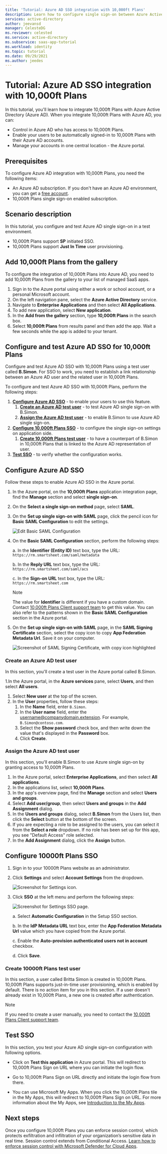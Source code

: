 ```yaml
---
title: 'Tutorial: Azure AD SSO integration with 10,000ft Plans'
description: Learn how to configure single sign-on between Azure Active Directory and 10,000ft Plans.
services: active-directory
author: jeevansd
manager: CelesteDG
ms.reviewer: celested
ms.service: active-directory
ms.subservice: saas-app-tutorial
ms.workload: identity
ms.topic: tutorial
ms.date: 09/29/2021
ms.author: jeedes
---
```

# Tutorial: Azure AD SSO integration with 10,000ft Plans

In this tutorial, you'll learn how to integrate 10,000ft Plans with Azure Active Directory (Azure AD). When you integrate 10,000ft Plans with Azure AD, you can:

* Control in Azure AD who has access to 10,000ft Plans.
* Enable your users to be automatically signed-in to 10,000ft Plans with their Azure AD accounts.
* Manage your accounts in one central location - the Azure portal.

## Prerequisites

To configure Azure AD integration with 10,000ft Plans, you need the following items:

* An Azure AD subscription. If you don't have an Azure AD environment, you can get a [free account](https://azure.microsoft.com/free/).
* 10,000ft Plans single sign-on enabled subscription.

## Scenario description

In this tutorial, you configure and test Azure AD single sign-on in a test environment.

* 10,000ft Plans support **SP** initiated SSO.
* 10,000ft Plans support **Just In Time** user provisioning.

## Add 10,000ft Plans from the gallery

To configure the integration of 10,000ft Plans into Azure AD, you need to add 10,000ft Plans from the gallery to your list of managed SaaS apps.

1. Sign in to the Azure portal using either a work or school account, or a personal Microsoft account.
1. On the left navigation pane, select the **Azure Active Directory** service.
1. Navigate to **Enterprise Applications** and then select **All Applications**.
1. To add new application, select **New application**.
1. In the **Add from the gallery** section, type **10,000ft Plans** in the search box.
1. Select **10,000ft Plans** from results panel and then add the app. Wait a few seconds while the app is added to your tenant.

## Configure and test Azure AD SSO for 10,000ft Plans

Configure and test Azure AD SSO with 10,000ft Plans using a test user called **B.Simon**. For SSO to work, you need to establish a link relationship between an Azure AD user and the related user in 10,000ft Plans.

To configure and test Azure AD SSO with 10,000ft Plans, perform the following steps:

1. **[Configure Azure AD SSO](#configure-azure-ad-sso)** - to enable your users to use this feature.
    1. **[Create an Azure AD test user](#create-an-azure-ad-test-user)** - to test Azure AD single sign-on with B.Simon.
    1. **[Assign the Azure AD test user](#assign-the-azure-ad-test-user)** - to enable B.Simon to use Azure AD single sign-on.
1. **[Configure 10,000ft Plans SSO](#configure-10000ft-plans-sso)** - to configure the single sign-on settings on application side.
    1. **[Create 10,000ft Plans test user](#create-10000ft-plans-test-user)** - to have a counterpart of B.Simon in 10,000ft Plans that is linked to the Azure AD representation of user.
1. **[Test SSO](#test-sso)** - to verify whether the configuration works.

## Configure Azure AD SSO

Follow these steps to enable Azure AD SSO in the Azure portal.

1. In the Azure portal, on the **10,000ft Plans** application integration page, find the **Manage** section and select **single sign-on**.
1. On the **Select a single sign-on method** page, select **SAML**.
1. On the **Set up single sign-on with SAML** page, click the pencil icon for **Basic SAML Configuration** to edit the settings.

   ![Edit Basic SAML Configuration](common/edit-urls.png)

4. On the **Basic SAML Configuration** section, perform the following steps:

	a. In the **Identifier (Entity ID)** text box, type the URL:
    `https://rm.smartsheet.com/saml/metadata`

    b. In the **Reply URL** text box, type the URL:
    `https://rm.smartsheet.com/saml/acs`
    
    c. In the **Sign-on URL** text box, type the URL:
    ` https://rm.smartsheet.com`

	> [!NOTE]
	> The value for **Identifier** is different if you have a custom domain. Contact [10,000ft Plans Client support team](https://www.10000ft.com/plans/support) to get this value. You can also refer to the patterns shown in the **Basic SAML Configuration** section in the Azure portal.

1. On the **Set up single sign-on with SAML** page, in the **SAML Signing Certificate** section, select the copy icon to copy **App Federation Metadata Url**. Save it on your computer.

	![Screenshot of SAML Signing Certificate, with copy icon highlighted](common/copy-metadataurl.png)

### Create an Azure AD test user

In this section, you'll create a test user in the Azure portal called B.Simon.

1.In the Azure portal, in the **Azure services** pane, select **Users**, and then select **All users**.
1. Select **New user** at the top of the screen.
1. In the **User** properties, follow these steps:
   1. In the **Name** field, enter `B.Simon`.  
   1. In the **User name** field, enter the username@companydomain.extension. For example, `B.Simon@contoso.com`.
   1. Select the **Show password** check box, and then write down the value that's displayed in the **Password** box.
   1. Click **Create**.

### Assign the Azure AD test user

In this section, you'll enable B.Simon to use Azure single sign-on by granting access to 10,000ft Plans.

1. In the Azure portal, select **Enterprise Applications**, and then select **All applications**.
1. In the applications list, select **10,000ft Plans**.
1. In the app's overview page, find the **Manage** section and select **Users and groups**.
1. Select **Add user/group**, then select **Users and groups** in the **Add Assignment** dialog.
1. In the **Users and groups** dialog, select **B.Simon** from the Users list, then click the **Select** button at the bottom of the screen.
1. If you are expecting a role to be assigned to the users, you can select it from the **Select a role** dropdown. If no role has been set up for this app, you see "Default Access" role selected.
1. In the **Add Assignment** dialog, click the **Assign** button.

## Configure 10000ft Plans SSO

1. Sign in to your 10000ft Plans website as an administrator.

1. Click **Settings** and select **Account Settings** from the dropdown.

    ![Screenshot for Settings icon.](./media/10000ftplans-tutorial/settings.png)

1. Click **SSO** at the left menu and perform the following steps:

    ![Screenshot for Settings SSO page.](./media/10000ftplans-tutorial/setup-sso.png)

    a. Select **Automatic Configuration** in the Setup SSO section.

    b. In the **IdP Metadata URL** text box, enter the **App Federation Metadata Url** value which you have copied from the Azure portal.

    c. Enable the **Auto-provision authenticated users not in account** checkbox.

    d. Click **Save**.

### Create 10000ft Plans test user

In this section, a user called Britta Simon is created in 10,000ft Plans. 10,000ft Plans supports just-in-time user provisioning, which is enabled by default. There is no action item for you in this section. If a user doesn't already exist in 10,000ft Plans, a new one is created after authentication.

> [!NOTE]
> If you need to create a user manually, you need to contact the [10,000ft Plans Client support team](https://www.10000ft.com/plans/support).

## Test SSO

In this section, you test your Azure AD single sign-on configuration with following options. 

* Click on **Test this application** in Azure portal. This will redirect to 10,000ft Plans Sign on URL where you can initiate the login flow. 

* Go to 10,000ft Plans Sign on URL directly and initiate the login flow from there.

* You can use Microsoft My Apps. When you click the 10,000ft Plans tile in the My Apps, this will redirect to 10,000ft Plans Sign on URL. For more information about the My Apps, see [Introduction to the My Apps](https://support.microsoft.com/account-billing/sign-in-and-start-apps-from-the-my-apps-portal-2f3b1bae-0e5a-4a86-a33e-876fbd2a4510).

## Next steps

Once you configure 10,000ft Plans you can enforce session control, which protects exfiltration and infiltration of your organization’s sensitive data in real time. Session control extends from Conditional Access. [Learn how to enforce session control with Microsoft Defender for Cloud Apps](/cloud-app-security/proxy-deployment-any-app).
